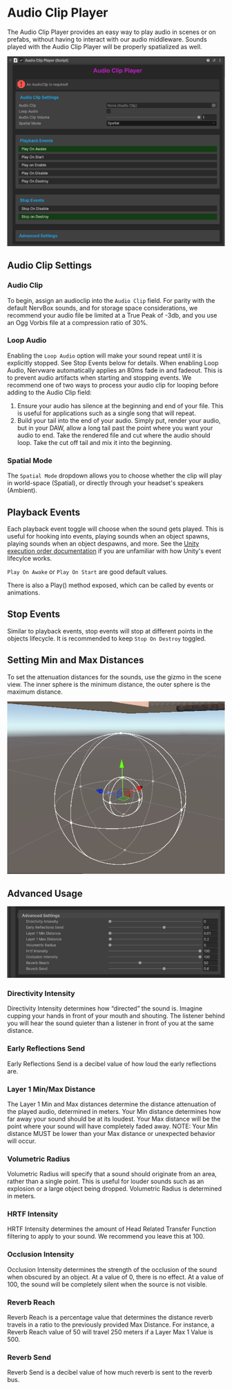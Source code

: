 # Audio Clip Player

The Audio Clip Player provides an easy way to play audio in scenes or on prefabs, without having to interact with our audio middleware. Sounds played with the Audio Clip Player will be properly spatialized as well. 

![audio clip player component](images/audioclip_player/image.png)

## Audio Clip Settings

### Audio Clip

To begin, assign an audioclip into the `Audio Clip` field. For parity with the default NervBox sounds, and for storage space considerations, we recommend your audio file be limited at a True Peak of -3db, and you use an Ogg Vorbis file at a compression ratio of 30%. 

### Loop Audio

Enabling the `Loop Audio` option will make your sound repeat until it is explicitly stopped. See Stop Events below for details. When enabling Loop Audio, Nervware automatically applies an 80ms fade in and fadeout. This is to prevent audio artifacts when starting and stopping events. We recommend one of two ways to process your audio clip for looping before adding to the Audio Clip field:

1. Ensure your audio has silence at the beginning and end of your file.  This is useful for applications such as a single song that will repeat.
2. Build your tail into the end of your audio. Simply put, render your audio, but in your DAW, allow a long tail past the point where you want your audio to end. Take the rendered file and cut where the audio should loop. Take the cut off tail and mix it into the beginning.

### Spatial Mode
The `Spatial Mode` dropdown allows you to choose whether the clip will play in world-space (Spatial), or directly through your headset's speakers (Ambient).

## Playback Events

Each playback event toggle will choose when the sound gets played. This is useful for hooking into events, playing sounds when an object spawns, playing sounds when an object despawns, and more. See the [Unity execution order documentation](https://docs.unity3d.com/6000.2/Documentation/Manual/execution-order.html) if you are unfamiliar with how Unity's event lifecylce works.

`Play On Awake` or `Play On Start` are good default values.

There is also a Play() method exposed, which can be called by events or animations.

## Stop Events

Similar to playback events, stop events will stop at different points in the objects lifecycle. It is recommended to keep `Stop On Destroy` toggled. 

## Setting Min and Max Distances

To set the attenuation distances for the sounds, use the gizmo in the scene view. The inner sphere is the minimum distance, the outer sphere is the maximum distance.

![audio clip player gizmo](images/audioclip_player/image-3.png)

## Advanced Usage

![advanced audio clip settings](images/audioclip_player/image-2.png)

### Directivity Intensity

Directivity Intensity determines how “directed” the sound is. Imagine cupping your hands in front of your mouth and shouting. The listener behind you will hear the sound quieter than a listener in front of you at the same distance.

### Early Reflections Send

Early Reflections Send is a decibel value of how loud the early reflections are.

### Layer 1 Min/Max Distance

The Layer 1 Min and Max distances determine the distance attenuation of the played audio, determined in meters. Your Min distance determines how far away your sound should be at its loudest. Your Max distance will be the point where your sound will have completely faded away. NOTE: Your Min distance MUST be lower than your Max distance or unexpected behavior will occur.


### Volumetric Radius

Volumetric Radius will specify that a sound should originate from an area, rather than a single point. This is useful for louder sounds such as an explosion or a large object being dropped. Volumetric Radius is determined in meters.

### HRTF Intensity

HRTF Intensity determines the amount of Head Related Transfer Function filtering to apply to your sound.  We recommend you leave this at 100.

### Occlusion Intensity

Occlusion Intensity determines the strength of the occlusion of the sound when obscured by an object. At a value of 0, there is no effect. At a value of 100, the sound will be completely silent when the source is not visible.

### Reverb Reach

Reverb Reach is a percentage value that determines the distance reverb travels in a ratio to the previously provided Max Distance. For instance, a Reverb Reach value of 50 will travel 250 meters if a Layer Max 1 Value is 500.

### Reverb Send
Reverb Send is a decibel value of how much reverb is sent to the reverb bus.
